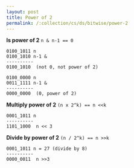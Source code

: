 ```yaml
---
layout: post
title: Power of 2
permalink: /:collection/cs/ds/bitwise/power-2
---
```



**Is power of 2**
`n & n-1 == 0`

```
0100_1011 n
0100_1010 n-1 &
----------
0100_1010  (not 0, not power of 2)
```

```
0100_0000 n
0011_1111 n-1 &
----------
0000_0000  (0, power of 2)
```

**Multiply power of 2**
`(n x 2^k) == n <<k`
```
0001_1011 n
----------
1101_1000  n << 3
```

**Divide by power of 2**
`(n / 2^k) == n >>k`
```
0001_1011 n = 27 (divide by 8)
----------
0000_0011  n >>3
```
